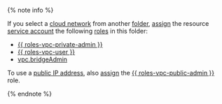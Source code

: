 {% note info %}

If you select a [cloud network](../../vpc/concepts/network.md#network) from another [folder](../../resource-manager/concepts/resources-hierarchy.md#folder), [assign](../../iam/operations/sa/assign-role-for-sa.md) the resource [service account](../../iam/concepts/users/service-accounts.md) the following [roles](../../iam/concepts/access-control/roles.md) in this folder:
* [{{ roles-vpc-private-admin }}](../../vpc/security/index.md#vpc-private-admin)
* [{{ roles-vpc-user }}](../../vpc/security/index.md#vpc-user)
* [vpc.bridgeAdmin](../../vpc/security/index.md#vpc-bridge-admin)

To use a [public IP address](../../vpc/concepts/address.md#public-addresses), also [assign](../../iam/operations/sa/assign-role-for-sa.md) the [{{ roles-vpc-public-admin }}](../../vpc/security/index.md#vpc-public-admin) role.

{% endnote %}